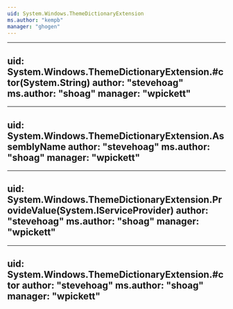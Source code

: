 ```yaml
---
uid: System.Windows.ThemeDictionaryExtension
ms.author: "kempb"
manager: "ghogen"
---
```


---
uid: System.Windows.ThemeDictionaryExtension.#ctor(System.String)
author: "stevehoag"
ms.author: "shoag"
manager: "wpickett"
---

---
uid: System.Windows.ThemeDictionaryExtension.AssemblyName
author: "stevehoag"
ms.author: "shoag"
manager: "wpickett"
---

---
uid: System.Windows.ThemeDictionaryExtension.ProvideValue(System.IServiceProvider)
author: "stevehoag"
ms.author: "shoag"
manager: "wpickett"
---

---
uid: System.Windows.ThemeDictionaryExtension.#ctor
author: "stevehoag"
ms.author: "shoag"
manager: "wpickett"
---
